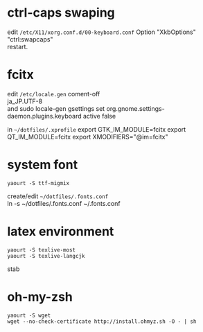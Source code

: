 # ctrl-caps swaping  
edit `/etc/X11/xorg.conf.d/00-keyboard.conf`
    Option "XkbOptions" "ctrl:swapcaps"  
restart.

# fcitx  
edit `/etc/locale.gen` coment-off  
    ja_JP.UTF-8  
and
    sudo locale-gen
    gsettings set org.gnome.settings-daemon.plugins.keyboard active false

in `~/dotfiles/.xprofile`
    export GTK_IM_MODULE=fcitx
    export QT_IM_MODULE=fcitx
    export XMODIFIERS="@im=fcitx"  
  
# system font
    yaourt -S ttf-migmix
create/edit `~/dotfiles/.fonts.conf`  
ln -s ~/dotfiles/.fonts.conf ~/.fonts.conf  

# latex environment
    yaourt -S texlive-most
    yaourt -S texlive-langcjk
stab  

# oh-my-zsh
    yaourt -S wget
    wget --no-check-certificate http://install.ohmyz.sh -O - | sh

